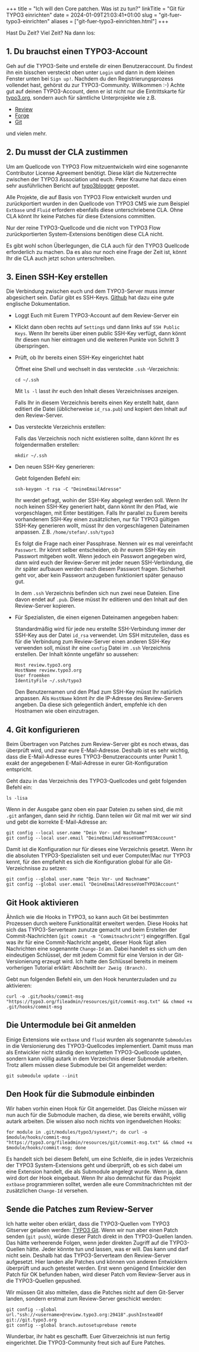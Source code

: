 +++
title = "Ich will den Core patchen. Was ist zu tun?"
linkTitle = "Git für TYPO3 einrichten"
date = 2024-01-09T21:03:41+01:00
slug = "git-fuer-typo3-einrichten"
aliases = ["git-fuer-typo3-einrichten.html"]
+++

Hast Du Zeit? Viel Zeit? Na dann los:

## 1. Du brauchst einen TYPO3-Account

Geh auf die TYPO3-Seite und erstelle dir einen Benutzeraccount. Du findest ihn ein bisschen versteckt oben unter `Login` und dann in dem kleinen Fenster unten bei `Sign up!`. Nachdem du den Registrierungsprozess vollendet hast, gehörst du zur TYPO3-Community. Willkommen :-) Achte gut auf deinen TYPO3-Account, denn er ist nicht nur die Eintrittskarte für [typo3.org](https://www.typo3.org), sondern auch für sämtliche Unterprojekte wie z.B.

- [Review](http://review.typo3.org)
- [Forge](http://forge.typo3.org)
- [Git](http://git.typo3.org)

und vielen mehr.

## 2. Du musst der CLA zustimmen

Um am Quellcode von TYPO3 Flow mitzuentwickeln wird eine sogenannte Contributor License Agreement benötigt. Diese klärt die Nutzerrechte zwischen der TYPO3 Association und euch. Peter Kraume hat dazu einen sehr ausführlichen Bericht auf [typo3blogger](https://typo3blogger.de/was-ist-eigentlich-ein-contributor-license-agreement/) gepostet.

Alle Projekte, die auf Basis von TYPO3 Flow entwickelt wurden und zurückportiert wurden in den Quellcode von TYPO3 CMS wie zum Beispiel `Extbase` und `Fluid` erfordern ebenfalls diese unterschriebene CLA. Ohne CLA könnt Ihr keine Patches für diese Extensions committen.

Nur der reine TYPO3-Quellcode und die nicht von TYPO3 Flow zurückportierten System-Extensions benötigen diese CLA nicht.

Es gibt wohl schon Überlegungen, die CLA auch für den TYPO3 Quellcode erforderlich zu machen. Da es also nur noch eine Frage der Zeit ist, könnt Ihr die CLA auch jetzt schon unterschreiben.

## 3. Einen SSH-Key erstellen

Die Verbindung zwischen euch und dem TYPO3-Server muss immer abgesichert sein. Dafür gibt es SSH-Keys. [Github](https://docs.github.com/en/authentication/connecting-to-github-with-ssh/generating-a-new-ssh-key-and-adding-it-to-the-ssh-agent) hat dazu eine gute englische Dokumentation.

- Loggt Euch mit Eurem TYPO3-Account auf dem Review-Server ein
- Klickt dann oben rechts auf `Settings` und dann links auf `SSH Public Keys`. Wenn Ihr bereits über einen public SSH-Key verfügt, dann könnt Ihr diesen nun hier eintragen und die weiteren Punkte von Schritt 3 überspringen.
- Prüft, ob Ihr bereits einen SSH-Key eingerichtet habt

  Öffnet eine Shell und wechselt in das versteckte `.ssh` -Verzeichnis:

  ```shell
  cd ~/.ssh
  ```

  Mit `ls -l` lasst ihr euch den Inhalt dieses Verzeichnisses anzeigen.

  Falls Ihr in diesem Verzeichnis bereits einen Key erstellt habt, dann editiert die Datei (üblicherweise `id_rsa.pub`) und kopiert den Inhalt auf den Review-Server.

- Das versteckte Verzeichnis erstellen:

  Falls das Verzeichnis noch nicht existieren sollte, dann könnt Ihr es folgendermaßen erstellen:

  ```shell
  mkdir ~/.ssh
  ```

- Den neuen SSH-Key generieren:

  Gebt folgenden Befehl ein:

  ```shell
  ssh-keygen -t rsa -C "DeineEmailAdresse"
  ```

  Ihr werdet gefragt, wohin der SSH-Key abgelegt werden soll. Wenn Ihr noch keinen SSH-Key generiert habt, dann könnt Ihr den Pfad, wie vorgeschlagen, mit Enter bestätigen. Falls Ihr parallel zu Eurem bereits vorhandenem SSH-Key einen zusätzlichen, nur für TYPO3 gültigen SSH-Key generieren wollt, müsst Ihr den vorgeschlagenen Dateinamen anpassen. Z.B. `/home/stefan/.ssh/typo3`

  Es folgt die Frage nach einer Passphrase. Nennen wir es mal vereinfacht `Passwort`. Ihr könnt selber entscheiden, ob ihr eurem SSH-Key ein Passwort mitgeben wollt. Wenn jedoch ein Passwort angegeben wird, dann wird euch der Review-Server mit jeder neuen SSH-Verbindung, die ihr später aufbauen werden nach diesem Passwort fragen. Sicherheit geht vor, aber kein Passwort anzugeben funktioniert später genauso gut.

  In dem `.ssh` Verzeichnis befinden sich nun zwei neue Dateien. Eine davon endet auf `.pub`. Diese müsst Ihr editieren und den Inhalt auf den Review-Server kopieren.

- Für Spezialisten, die einen eigenen Dateinamen angegeben haben:

  Standardmäßig wird für jede neu erstellte SSH-Verbindung immer der SSH-Key aus der Datei `id_rsa` verwendet. Um SSH mitzuteilen, dass es für die Verbindung zum Review-Server einen anderen SSH-Key verwenden soll, müsst ihr eine `config` Datei im `.ssh` Verzeichnis erstellen. Der Inhalt könnte ungefähr so aussehen:

  ```shell
  Host review.typo3.org
  HostName review.typo3.org
  User froemken
  IdentityFile ~/.ssh/typo3
  ```
  
  Den Benutzernamen und den Pfad zum SSH-Key müsst Ihr natürlich anpassen. Als `HostName` könnt ihr die IP-Adresse des Review-Servers angeben. Da diese sich gelegentlich ändert, empfehle ich den Hostnamen wie oben einzutragen.

## 4. Git konfigurieren

Beim Übertragen von Patches zum Review-Server gibt es noch etwas, das überprüft wird, und zwar eure E-Mail-Adresse. Deshalb ist es sehr wichtig, dass die E-Mail-Adresse eures TYPO3-Benutzeraccounts unter Punkt 1. exakt der angegebenen E-Mail-Adresse in eurer Git-Konfiguration entspricht.

Geht dazu in das Verzeichnis des TYPO3-Quellcodes und gebt folgenden Befehl ein:

```shell
ls -lisa
```

Wenn in der Ausgabe ganz oben ein paar Dateien zu sehen sind, die mit `.git` anfangen, dann seid ihr richtig. Dann teilen wir Git mal mit wer wir sind und gebt die korrekte E-Mail-Adresse an:

```shell
git config --local user.name "Dein Vor- und Nachname"
git config --local user.email "DeineEmailAdresseVomTYPO3Account"
```

Damit ist die Konfiguration nur für dieses eine Verzeichnis gesetzt. Wenn ihr die absoluten TYPO3-Spezialisten seit und euer Computer/Mac nur TYPO3 kennt, für den empfiehlt es sich die Konfiguration global für alle Git-Verzeichnisse zu setzen:

```shell
git config --global user.name "Dein Vor- und Nachname"
git config --global user.email "DeineEmailAdresseVomTYPO3Account"
```

## Git Hook aktivieren

Ähnlich wie die Hooks in TYPO3, so kann auch Git bei bestimmten Prozessen durch weitere Funktionalität erweitert werden. Diese Hooks hat sich das TYPO3-Serverteam zunutze gemacht und beim Erstellen der Commit-Nachrichten (`git commit -m "Commitnachricht"`) eingegriffen. Egal was ihr für eine Commit-Nachricht angebt, dieser Hook fügt allen Nachrichten eine sogenannte `Change-Id` an. Dabei handelt es sich um den eindeutigen Schlüssel, der mit jedem Commit für eine Version in der Git-Versionierung erzeugt wird. Ich hatte den Schlüssel bereits in meinem vorherigen Tutorial erklärt: Abschnitt `Der Zweig (Branch)`.

Gebt nun folgenden Befehl ein, um den Hook herunterzuladen und zu aktivieren:

```shell
curl -o .git/hooks/commit-msg "https://typo3.org/fileadmin/resources/git/commit-msg.txt" && chmod +x .git/hooks/commit-msg
```

## Die Untermodule bei Git anmelden

Einige Extensions wie `extbase` und `fluid` wurden als sogenannte `Submodules` in die Versionierung des TYPO3-Quellcodes implementiert. Damit muss man als Entwickler nicht ständig den kompletten TYPO3-Quellcode updaten, sondern kann völlig autark in dem Verzeichnis dieser Submodule arbeiten. Trotz allem müssen diese Submodule bei Git angemeldet werden:

```shell
git submodule update --init
```

## Den Hook für die Submodule einbinden

Wir haben vorhin einen Hook für Git angemeldet. Das Gleiche müssen wir nun auch für die Submodule machen, da diese, wie bereits erwählt, völlig autark arbeiten. Die wissen also noch nichts von irgendwelchen Hooks:

```shell
for module in .git/modules/typo3/sysext/*; do curl -o $module/hooks/commit-msg "https://typo3.org/fileadmin/resources/git/commit-msg.txt" && chmod +x $module/hooks/commit-msg; done
```

Es handelt sich bei diesem Befehl, um eine Schleife, die in jedes Verzeichnis der TYPO3 System-Extensions geht und überprüft, ob es sich dabei um eine Extension handelt, die als Submodule angelegt wurde. Wenn ja, dann wird dort der Hook eingebaut. Wenn Ihr also demnächst für das Projekt `extbase` programmieren solltet, werden alle eure Commitnachrichten mit der zusätzlichen `Change-Id` versehen.

## Sende die Patches zum Review-Server

Ich hatte weiter oben erklärt, dass die TYPO3-Quellen vom TYPO3 Gitserver geladen werden: [TYPO3 Git](http://git.typo3.org). Wenn wir nun aber einen Patch senden (`git push`), würde dieser Patch direkt in den TYPO3-Quellen landen. Das hätte verheerende Folgen, wenn jeder direkten Zugriff auf die TYPO3-Quellen hätte. Jeder könnte tun und lassen, was er will. Das kann und darf nicht sein. Deshalb hat das TYPO3-Serverteam den Review-Server aufgesetzt. Hier landen alle Patches und können von anderen Entwicklern überprüft und auch getestet werden. Erst wenn genügend Entwickler den Patch für OK befunden haben, wird dieser Patch vom Review-Server aus in die TYPO3-Quellen gepushed.

Wir müssen Git also mitteilen, dass die Patches nicht auf dem Git-Server landen, sondern erstmal zum Review-Server geschickt werden:

```shell
git config --global url."ssh://<username>@review.typo3.org:29418".pushInsteadOf git://git.typo3.org
git config --global branch.autosetuprebase remote
```

Wunderbar, ihr habt es geschafft. Euer Gitverzeichnis ist nun fertig eingerichtet. Die TYPO3-Community freut sich auf Eure Patches.
